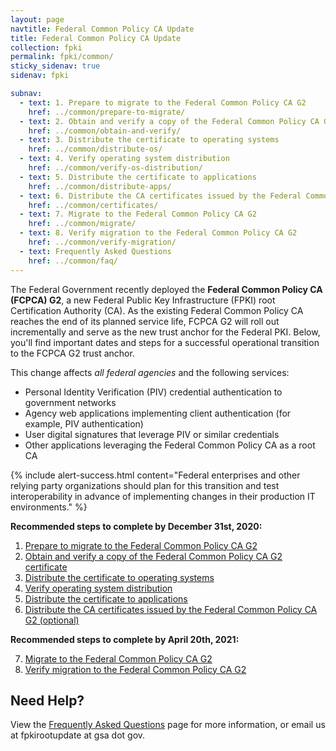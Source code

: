 ```yaml
---
layout: page
navtitle: Federal Common Policy CA Update
title: Federal Common Policy CA Update
collection: fpki
permalink: fpki/common/
sticky_sidenav: true
sidenav: fpki

subnav:
  - text: 1. Prepare to migrate to the Federal Common Policy CA G2
    href: ../common/prepare-to-migrate/
  - text: 2. Obtain and verify a copy of the Federal Common Policy CA G2 certificate
    href: ../common/obtain-and-verify/
  - text: 3. Distribute the certificate to operating systems
    href: ../common/distribute-os/
  - text: 4. Verify operating system distribution
    href: ../common/verify-os-distribution/
  - text: 5. Distribute the certificate to applications
    href: ../common/distribute-apps/
  - text: 6. Distribute the CA certificates issued by the Federal Common Policy CA G2 (optional)
    href: ../common/certificates/
  - text: 7. Migrate to the Federal Common Policy CA G2
    href: ../common/migrate/
  - text: 8. Verify migration to the Federal Common Policy CA G2
    href: ../common/verify-migration/
  - text: Frequently Asked Questions
    href: ../common/faq/
---
```


The Federal Government recently deployed the **Federal Common Policy CA (FCPCA) G2**, a new Federal Public Key Infrastructure (FPKI) root Certification Authority (CA). As the existing Federal Common Policy CA reaches the end of its planned service life, FCPCA G2 will roll out incrementally and serve as the new trust anchor for the Federal PKI. Below, you'll find important dates and steps for a successful operational transition to the FCPCA G2 trust anchor.

This change affects *all federal agencies* and the following services:

- Personal Identity Verification (PIV) credential authentication to government networks
- Agency web applications implementing client authentication (for example, PIV authentication)
- User digital signatures that leverage PIV or similar credentials
- Other applications leveraging the Federal Common Policy CA as a root CA

{% include alert-success.html content="Federal enterprises and other relying party organizations should plan for this transition and test interoperability in advance of implementing changes in their production IT environments." %} 

**Recommended steps to complete by December 31st, 2020:**

  1. [Prepare to migrate to the Federal Common Policy CA G2](../common/prepare-to-migrate/)
  2. [Obtain and verify a copy of the Federal Common Policy CA G2 certificate](../common/obtain-and-verify/)
  3. [Distribute the certificate to operating systems](../common/distribute-os/)
  4. [Verify operating system distribution](../common/verify-os-distribution/)
  5. [Distribute the certificate to applications](../common/distribute-apps/)
  6. [Distribute the CA certificates issued by the Federal Common Policy CA G2 (optional)](../common/certificates)
    
**Recommended steps to complete by April 20th, 2021:**

  7. [Migrate to the Federal Common Policy CA G2](../common/migrate)
  8. [Verify migration to the Federal Common Policy CA G2](../common/verify-migration)

## Need Help?

View the [Frequently Asked Questions](../common/faq/) page for more information, or email us at fpkirootupdate at gsa dot gov.
